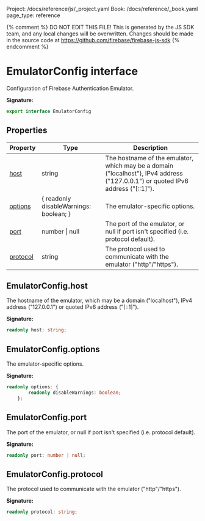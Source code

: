 Project: /docs/reference/js/_project.yaml
Book: /docs/reference/_book.yaml
page_type: reference

{% comment %}
DO NOT EDIT THIS FILE!
This is generated by the JS SDK team, and any local changes will be
overwritten. Changes should be made in the source code at
https://github.com/firebase/firebase-js-sdk
{% endcomment %}

# EmulatorConfig interface
Configuration of Firebase Authentication Emulator.

<b>Signature:</b>

```typescript
export interface EmulatorConfig 
```

## Properties

|  Property | Type | Description |
|  --- | --- | --- |
|  [host](./auth.emulatorconfig.md#emulatorconfighost) | string | The hostname of the emulator, which may be a domain ("localhost"), IPv4 address ("127.0.0.1") or quoted IPv6 address ("\[::1\]"). |
|  [options](./auth.emulatorconfig.md#emulatorconfigoptions) | { readonly disableWarnings: boolean; } | The emulator-specific options. |
|  [port](./auth.emulatorconfig.md#emulatorconfigport) | number \| null | The port of the emulator, or null if port isn't specified (i.e. protocol default). |
|  [protocol](./auth.emulatorconfig.md#emulatorconfigprotocol) | string | The protocol used to communicate with the emulator ("http"/"https"). |

## EmulatorConfig.host

The hostname of the emulator, which may be a domain ("localhost"), IPv4 address ("127.0.0.1") or quoted IPv6 address ("\[::1\]").

<b>Signature:</b>

```typescript
readonly host: string;
```

## EmulatorConfig.options

The emulator-specific options.

<b>Signature:</b>

```typescript
readonly options: {
        readonly disableWarnings: boolean;
    };
```

## EmulatorConfig.port

The port of the emulator, or null if port isn't specified (i.e. protocol default).

<b>Signature:</b>

```typescript
readonly port: number | null;
```

## EmulatorConfig.protocol

The protocol used to communicate with the emulator ("http"/"https").

<b>Signature:</b>

```typescript
readonly protocol: string;
```
